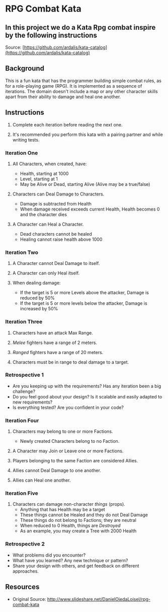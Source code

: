 # RPG Combat Kata

## In this project we do a Kata Rpg combat inspire by the following instructions

Source: [https://github.com/ardalis/kata-catalog](https://github.com/ardalis/kata-catalog)

## Background

This is a fun kata that has the programmer building simple combat rules, as for a role-playing game (RPG). It is implemented as a sequence of iterations. The domain doesn't include a map or any other character skills apart from their ability to damage and heal one another.

## Instructions

1. Complete each iteration before reading the next one.

1. It's recommended you perform this kata with a pairing partner and while writing tests.

### Iteration One

1. All Characters, when created, have:
    - Health, starting at 1000
    - Level, starting at 1
    - May be Alive or Dead, starting Alive (Alive may be a true/false)

1. Characters can Deal Damage to Characters.
    - Damage is subtracted from Health
    - When damage received exceeds current Health, Health becomes 0 and the character dies

1. A Character can Heal a Character.
    - Dead characters cannot be healed
    - Healing cannot raise health above 1000

### Iteration Two

1. A Character cannot Deal Damage to itself.

1. A Character can only Heal itself.

1. When dealing damage:
    - If the target is 5 or more Levels above the attacker, Damage is reduced by 50%
    - If the target is 5 or more levels below the attacker, Damage is increased by 50%

### Iteration Three

1. Characters have an attack Max Range.

1. *Melee* fighters have a range of 2 meters.

1. *Ranged* fighters have a range of 20 meters.

1. Characters must be in range to deal damage to a target.

### Retrospective 1

- Are you keeping up with the requirements? Has any iteration been a big challenge?
- Do you feel good about your design? Is it scalable and easily adapted to new requirements?
- Is everything tested? Are you confident in your code?

### Iteration Four

1. Characters may belong to one or more Factions.
    - Newly created Characters belong to no Faction.

1. A Character may Join or Leave one or more Factions.

1. Players belonging to the same Faction are considered Allies.

1. Allies cannot Deal Damage to one another.

1. Allies can Heal one another.

### Iteration Five

1. Characters can damage non-character *things* (props).
    - Anything that has Health may be a target
    - These things cannot be Healed and they do not Deal Damage
    - These things do not belong to Factions; they are neutral
    - When reduced to 0 Health, things are *Destroyed*
    - As an example, you may create a Tree with 2000 Health

### Retrospective 2

- What problems did you encounter?
- What have you learned? Any new technique or pattern?
- Share your design with others, and get feedback on different approaches.

## Resources

- Original Source: http://www.slideshare.net/DanielOjedaLoisel/rpg-combat-kata


